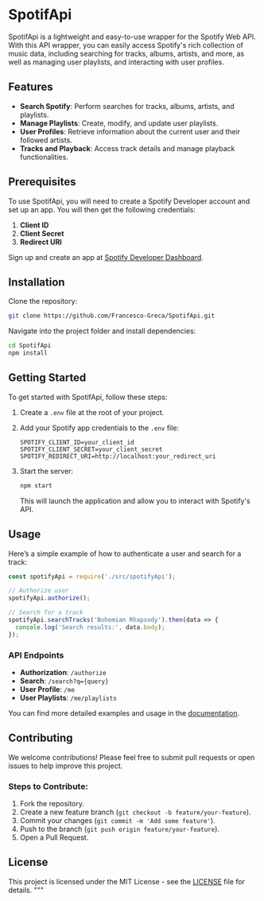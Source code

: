 # SpotifApi

SpotifApi is a lightweight and easy-to-use wrapper for the Spotify Web API. With this API wrapper, you can easily access Spotify's rich collection of music data, including searching for tracks, albums, artists, and more, as well as managing user playlists, and interacting with user profiles.

## Features

- **Search Spotify**: Perform searches for tracks, albums, artists, and playlists.
- **Manage Playlists**: Create, modify, and update user playlists.
- **User Profiles**: Retrieve information about the current user and their followed artists.
- **Tracks and Playback**: Access track details and manage playback functionalities.

## Prerequisites

To use SpotifApi, you will need to create a Spotify Developer account and set up an app. You will then get the following credentials:

1. **Client ID**
2. **Client Secret**
3. **Redirect URI**

Sign up and create an app at [Spotify Developer Dashboard](https://developer.spotify.com/dashboard/applications).

## Installation

Clone the repository:

```bash
git clone https://github.com/Francesco-Greca/SpotifApi.git
```

Navigate into the project folder and install dependencies:

```bash
cd SpotifApi
npm install
```

## Getting Started

To get started with SpotifApi, follow these steps:

1. Create a `.env` file at the root of your project.
2. Add your Spotify app credentials to the `.env` file:

   ```env
   SPOTIFY_CLIENT_ID=your_client_id
   SPOTIFY_CLIENT_SECRET=your_client_secret
   SPOTIFY_REDIRECT_URI=http://localhost:your_redirect_uri
   ```

3. Start the server:

   ```bash
   npm start
   ```

   This will launch the application and allow you to interact with Spotify's API.

## Usage

Here’s a simple example of how to authenticate a user and search for a track:

```javascript
const spotifyApi = require('./src/spotifyApi');

// Authorize user
spotifyApi.authorize();

// Search for a track
spotifyApi.searchTracks('Bohemian Rhapsody').then(data => {
  console.log('Search results:', data.body);
});
```

### API Endpoints

- **Authorization**: `/authorize`
- **Search**: `/search?q={query}`
- **User Profile**: `/me`
- **User Playlists**: `/me/playlists`

You can find more detailed examples and usage in the [documentation](./Documentazione_SpotifApi.pdf).

## Contributing

We welcome contributions! Please feel free to submit pull requests or open issues to help improve this project.

### Steps to Contribute:

1. Fork the repository.
2. Create a new feature branch (`git checkout -b feature/your-feature`).
3. Commit your changes (`git commit -m 'Add some feature'`).
4. Push to the branch (`git push origin feature/your-feature`).
5. Open a Pull Request.

## License

This project is licensed under the MIT License - see the [LICENSE](./LICENSE) file for details.
"""
